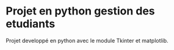 # Projet en python gestion des etudiants
Projet developpé en python avec le module Tkinter et matplotlib. 
